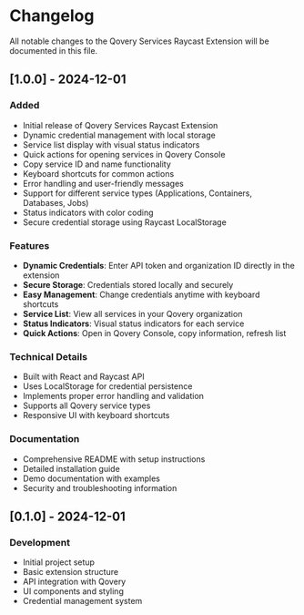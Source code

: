 # Changelog

All notable changes to the Qovery Services Raycast Extension will be documented in this file.

## [1.0.0] - 2024-12-01

### Added

- Initial release of Qovery Services Raycast Extension
- Dynamic credential management with local storage
- Service list display with visual status indicators
- Quick actions for opening services in Qovery Console
- Copy service ID and name functionality
- Keyboard shortcuts for common actions
- Error handling and user-friendly messages
- Support for different service types (Applications, Containers, Databases, Jobs)
- Status indicators with color coding
- Secure credential storage using Raycast LocalStorage

### Features

- **Dynamic Credentials**: Enter API token and organization ID directly in the extension
- **Secure Storage**: Credentials stored locally and securely
- **Easy Management**: Change credentials anytime with keyboard shortcuts
- **Service List**: View all services in your Qovery organization
- **Status Indicators**: Visual status indicators for each service
- **Quick Actions**: Open in Qovery Console, copy information, refresh list

### Technical Details

- Built with React and Raycast API
- Uses LocalStorage for credential persistence
- Implements proper error handling and validation
- Supports all Qovery service types
- Responsive UI with keyboard shortcuts

### Documentation

- Comprehensive README with setup instructions
- Detailed installation guide
- Demo documentation with examples
- Security and troubleshooting information

## [0.1.0] - 2024-12-01

### Development

- Initial project setup
- Basic extension structure
- API integration with Qovery
- UI components and styling
- Credential management system
